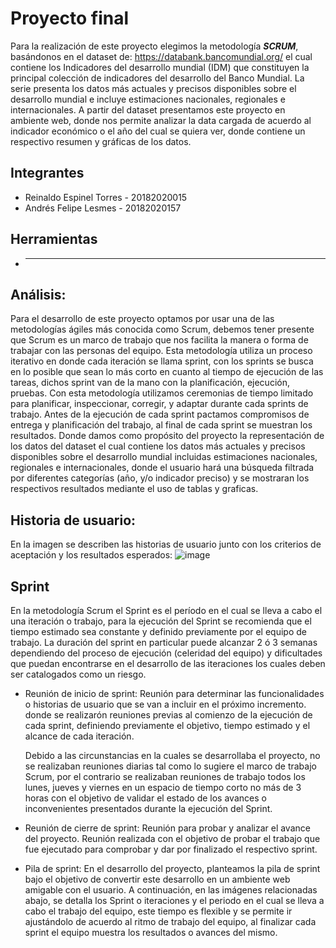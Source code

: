 # Proyecto final

Para la realización de este proyecto elegimos la metodología ***SCRUM***, basándonos en el dataset de: https://databank.bancomundial.org/ el cual contiene los Indicadores del desarrollo mundial (IDM) que constituyen la principal colección de indicadores del desarrollo del Banco Mundial. La serie presenta los datos más actuales y precisos disponibles sobre el desarrollo mundial e incluye estimaciones nacionales, regionales e internacionales.
A partir del dataset presentamos este proyecto en ambiente web, donde nos permite analizar la data cargada de acuerdo al indicador económico o el año del cual se quiera ver, donde contiene un respectivo resumen y gráficas de los datos. 

## Integrantes

* Reinaldo Espinel Torres - 20182020015
* Andrés Felipe Lesmes - 20182020157

## Herramientas

* -------

## Análisis:

Para el desarrollo de este proyecto optamos por usar una de las metodologías ágiles más conocida como Scrum, debemos tener presente que Scrum es un marco de trabajo que nos facilita la manera o forma de trabajar con las personas del equipo. Esta metodología utiliza un proceso iterativo en donde cada iteración se llama sprint, con los sprints se busca en lo posible que sean lo más corto en cuanto al tiempo de ejecución de las tareas, dichos sprint van de la mano con la planificación, ejecución, pruebas. Con esta metodología utilizamos ceremonias de tiempo limitado para planificar, inspeccionar, corregir, y adaptar durante cada sprints de trabajo. Antes de la ejecución de cada sprint pactamos compromisos de entrega y planificación del trabajo, al final de cada sprint se muestran los resultados.
Donde damos como propósito del proyecto la representación de los datos del dataset el cual contiene los datos más actuales y precisos disponibles sobre el desarrollo mundial incluidas estimaciones nacionales, regionales e internacionales, donde el usuario hará una búsqueda filtrada por diferentes categorías (año, y/o indicador preciso) y se mostraran los respectivos resultados mediante el uso de tablas y graficas.

## Historia de usuario:

En la imagen se describen las historias de usuario junto con los criterios de aceptación y los resultados esperados:
![image](https://github.com/Felipelesmes/FundamentosIngenieriaS/blob/main/ProyectoFinal/Imagenes/HU1.png)

## Sprint

En la metodología Scrum el Sprint es el período en el cual se lleva a cabo el una iteración o trabajo, para la ejecución del Sprint se recomienda que el tiempo estimado sea constante y definido previamente por el equipo de trabajo. La duración del sprint en particular puede alcanzar 2 ó 3 semanas dependiendo del proceso de ejecución (celeridad del equipo) y dificultades que puedan encontrarse en el desarrollo de las iteraciones los cuales deben ser catalogados como un riesgo.


* Reunión de inicio de sprint: Reunión para determinar las funcionalidades o historias de usuario que se van a incluir en el próximo incremento.
  donde se realizarón reuniones previas al comienzo de la ejecución de cada sprint, definiendo previamente el objetivo, tiempo estimado y el alcance de cada iteración.
  
  Debido a las circunstancias en la cuales se desarrollaba el proyecto, no se realizaban reuniones diarias tal como lo sugiere el marco de trabajo Scrum, por el contrario se       realizaban reuniones de trabajo todos los lunes, jueves y viernes en un espacio de tiempo corto no más de 3 horas con el objetivo de validar el estado de los avances o           inconvenientes presentados durante la ejecución del Sprint.
  
* Reunión de cierre de sprint: Reunión para probar y analizar el avance del proyecto.
  Reunión realizada con el objetivo de probar el trabajo que fue ejecutado para comprobar y dar por finalizado el respectivo sprint.  
  
* Pila de sprint:
  En el desarrollo del proyecto, planteamos la pila de sprint bajo el objetivo de convertir este desarrollo en un ambiente web amigable con el usuario. A continuación, en las     imágenes relacionadas abajo, se detalla los Sprint o iteraciones y el periodo en el cual se lleva a cabo el trabajo del equipo, este tiempo es flexible y se permite ir           ajustándolo de acuerdo al ritmo de trabajo del equipo, al finalizar cada sprint el equipo muestra los resultados o avances del mismo.
  
  



